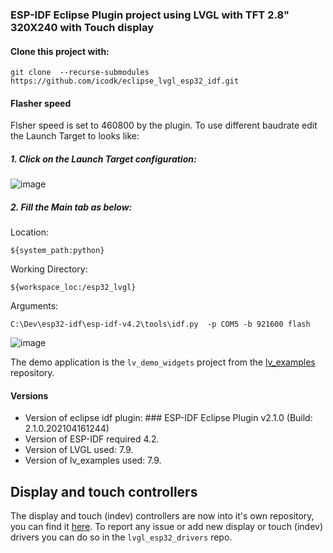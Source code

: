 ### ESP-IDF Eclipse Plugin project using LVGL with TFT 2.8" 320X240 with Touch display

#### Clone this project with:
`git clone  --recurse-submodules    https://github.com/icodk/eclipse_lvgl_esp32_idf.git`

#### Flasher speed
Flsher speed is set to 460800 by the plugin.
To use  different baudrate edit the Launch Target to looks like:

##### 1. Click on the Launch Target configuration:

![image](https://user-images.githubusercontent.com/15612908/120640366-b233ff00-c472-11eb-9784-c155048cf8db.png)
##### 2. Fill the Main tab as below:
Location:

  `${system_path:python}`

Working Directory:

`${workspace_loc:/esp32_lvgl}`

Arguments:

`C:\Dev\esp32-idf\esp-idf-v4.2\tools\idf.py  -p COM5 -b 921600 flash`

![image](https://user-images.githubusercontent.com/15612908/120640853-3edebd00-c473-11eb-9d38-b24ba4ad3e72.png)

The demo application is the `lv_demo_widgets` project from the [lv_examples](https://github.com/lvgl/lv_examples) repository.
#### Versions
- Version of eclipse idf plugin: ### ESP-IDF Eclipse Plugin v2.1.0 (Build: 2.1.0.202104161244)
- Version of ESP-IDF required 4.2.
- Version of LVGL used: 7.9.
- Version of lv_examples used: 7.9.


## Display and touch controllers

The display and touch (indev) controllers are now into it's own repository, you can find it [here](https://github.com/lvgl/lvgl_esp32_drivers).
To report any issue or add new display or touch (indev) drivers you can do so in the `lvgl_esp32_drivers` repo.

